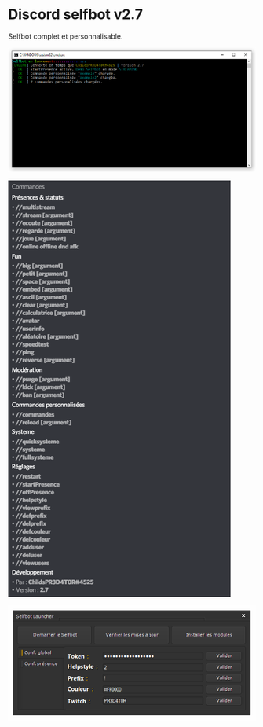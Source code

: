 # Discord selfbot v2.7
Selfbot complet et personnalisable.

![Launcher-image](https://github.com/aqwa/-/blob/master/Console-image.png)

![Console-image.png](https://github.com/aqwa/-/blob/master/Help-image.png)

![Help-image.png](https://github.com/aqwa/-/blob/master/Launcher-image.png)
